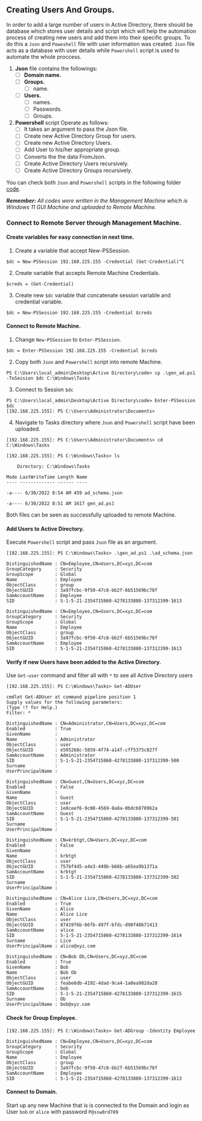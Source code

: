 ## Creating Users And Groups.
In order to add a large number of users in Active Directory, there should be database which stores user details and script which will help the automation process of creating new users and add them into their specific groups. To do this a `Json`  and `Poweshell` file with  user information was created. `Json` file acts as a database with user details while `Powershell` script is used to automate the whole proccess.

1. **Json** file contains the followings:
	- [ ] **Domain name.**
	- [ ] **Groups.**
		- [ ] name.
	- [ ] **Users.**
		- [ ] names.
		- [ ] Passwords.
		- [ ] Groups.

2. **Powershell** script Operate as follows:
	- [ ] It takes an argument to pass the Json file.
	- [ ] Create new Active Directory Group for users.
	- [ ] Create new Active Directory Users.
	- [ ] Add User to his/her appropriate group.
	- [ ] Converts the the data FromJson.
	- [ ] Create Active Directory Users recursively.
	- [ ] Create Active Directory Groups recursively.
	
 You can check both `Json` and `Powershell` scripts in the following folder [code](https://github.com/gemstone-source/Active-Directory/tree/main/code).
 
**_Remember:_** _All  codes were written in the Management Machine which is Windows 11 GUI Machine and uploaded to Remote Machine._

### Connect to Remote Server through Management Machine.
#### Create variables for easy connection in next time.
1. Create a variable that accept New-PSSession.
```
$dc = New-PSSession 192.168.225.155 -Credential (Get-Credential)^C
```
2. Create variable that accepts Remote Machine Credentials.
```
$creds = (Get-Credential)
```
3. Create new `$dc` variable that concatenate session variable and credential variable.
```
$dc = New-PSSession 192.168.225.155 -Credential $creds
```
#### Connect to Remote Machine.
1. Change `New-PSSession` to `Enter-PSSession`.
```
$dc = Enter-PSSession 192.168.225.155 -Credential $creds
```
2. Copy both `Json` and `Powershell` script into remote Machine.
```
PS C:\Users\local_admin\Desktop\Active Directory\code> cp .\gen_ad.ps1 -ToSession $dc C:\Windows\Tasks
```
3. Connect to Session `$dc`
```
PS C:\Users\local_admin\Desktop\Active Directory\code> Enter-PSSession $dc
[192.168.225.155]: PS C:\Users\Administrator\Documents> 
```
4. Navigate to Tasks directory where `Json` and `Powershell` script have been uploaded.
```
[192.168.225.155]: PS C:\Users\Administrator\Documents> cd C:\Windows\Tasks

[192.168.225.155]: PS C:\Windows\Tasks> ls

	Directory: C:\Windows\Tasks

Mode LastWriteTime Length Name
---- ------------- ------ ----

-a---- 6/30/2022 8:54 AM 459 ad_schema.json

-a---- 6/30/2022 8:51 AM 1617 gen_ad.ps1
```
Both files can be seen as successfully uploaded to remote Machine.

#### Add Users to Active Directory.
Execute `Powershell` script and pass `Json` file as an argument.
```
[192.168.225.155]: PS C:\Windows\Tasks> .\gen_ad.ps1 .\ad_schema.json

DistinguishedName : CN=Employee,CN=Users,DC=xyz,DC=com
GroupCategory     : Security
GroupScope        : Global
Name              : Employee
ObjectClass       : group
ObjectGUID        : 3a97fcbc-9f50-47c8-bb2f-6b51569bc78f
SamAccountName    : Employee
SID               : S-1-5-21-2354715860-4278133880-137312399-1613

DistinguishedName : CN=Employee,CN=Users,DC=xyz,DC=com
GroupCategory     : Security
GroupScope        : Global
Name              : Employee
ObjectClass       : group
ObjectGUID        : 3a97fcbc-9f50-47c8-bb2f-6b51569bc78f
SamAccountName    : Employee
SID               : S-1-5-21-2354715860-4278133880-137312399-1613
```

#### Verify if new Users have been added to the Active Directory.
Use `Get-user` command and filter all with `*` to see all Active Directory users
```
[192.168.225.155]: PS C:\Windows\Tasks> Get-ADUser

cmdlet Get-ADUser at command pipeline position 1
Supply values for the following parameters:
(Type !? for Help.)
Filter: *

DistinguishedName : CN=Administrator,CN=Users,DC=xyz,DC=com
Enabled           : True
GivenName         :
Name              : Administrator
ObjectClass       : user
ObjectGUID        : e505268c-5859-4f74-a14f-cff5375c827f
SamAccountName    : Administrator
SID               : S-1-5-21-2354715860-4278133880-137312399-500
Surname           :
UserPrincipalName :

DistinguishedName : CN=Guest,CN=Users,DC=xyz,DC=com
Enabled           : False
GivenName         :
Name              : Guest
ObjectClass       : user
ObjectGUID        : 1e8ceef6-9c08-4569-8a8a-0bdcb870962a
SamAccountName    : Guest
SID               : S-1-5-21-2354715860-4278133880-137312399-501
Surname           : 
UserPrincipalName :

DistinguishedName : CN=krbtgt,CN=Users,DC=xyz,DC=com
Enabled           : False
GivenName         :
Name              : krbtgt
ObjectClass       : user
ObjectGUID        : 757bf4d5-a4e3-449b-b66b-a65ea9b1371a
SamAccountName    : krbtgt
SID               : S-1-5-21-2354715860-4278133880-137312399-502
Surname           :
UserPrincipalName :

DistinguishedName : CN=Alice Lice,CN=Users,DC=xyz,DC=com
Enabled           : True
GivenName         : Alice
Name              : Alice Lice
ObjectClass       : user
ObjectGUID        : 87419f6b-66fb-497f-bfdc-d90f40b71413
SamAccountName    : alice
SID               : S-1-5-21-2354715860-4278133880-137312399-1614
Surname           : Lice
UserPrincipalName : alice@xyz.com

DistinguishedName : CN=Bob Ob,CN=Users,DC=xyz,DC=com
Enabled           : True
GivenName         : Bob
Name              : Bob Ob
ObjectClass       : user
ObjectGUID        : feabe6db-4192-4dad-9ca4-1a0ea982da28
SamAccountName    : bob
SID               : S-1-5-21-2354715860-4278133880-137312399-1615
Surname           : Ob
UserPrincipalName : bob@xyz.com
```
#### Check for Group Employee.
```
[192.168.225.155]: PS C:\Windows\Tasks> Get-ADGroup -Identity Employee  

DistinguishedName : CN=Employee,CN=Users,DC=xyz,DC=com
GroupCategory     : Security
GroupScope        : Global
Name              : Employee
ObjectClass       : group
ObjectGUID        : 3a97fcbc-9f50-47c8-bb2f-6b51569bc78f
SamAccountName    : Employee
SID               : S-1-5-21-2354715860-4278133880-137312399-1613
```

#### Connect to Domain.
Start up any new Machine that is is connected to the Domain and login as User `bob` or `alice` with password `P@ssw0rd789`

